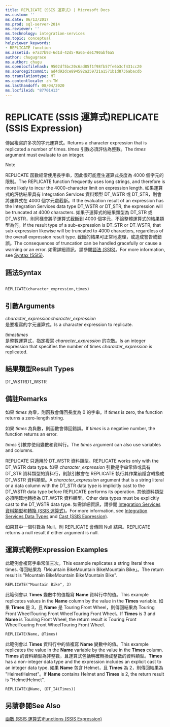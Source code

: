 ```yaml
---
title: REPLICATE (SSIS 運算式) | Microsoft Docs
ms.custom: ''
ms.date: 06/13/2017
ms.prod: sql-server-2014
ms.reviewer: ''
ms.technology: integration-services
ms.topic: conceptual
helpviewer_keywords:
- REPLICATE function
ms.assetid: e7a37b93-6d1d-42d5-9a65-de1790abf6a5
author: chugugrace
ms.author: chugu
ms.openlocfilehash: 9502df5bc20c6ad85f1f98fb57fe6b3cf431cc20
ms.sourcegitcommit: ad4d92dce894592a259721a1571b1d8736abacdb
ms.translationtype: MT
ms.contentlocale: zh-TW
ms.lasthandoff: 08/04/2020
ms.locfileid: "87701413"
---
```

# <a name="replicate-ssis-expression"></a><span data-ttu-id="08b2e-102">REPLICATE (SSIS 運算式)</span><span class="sxs-lookup"><span data-stu-id="08b2e-102">REPLICATE (SSIS Expression)</span></span>
  <span data-ttu-id="08b2e-103">傳回複寫許多次的字元運算式。</span><span class="sxs-lookup"><span data-stu-id="08b2e-103">Returns a character expression that is replicated a number of times.</span></span> <span data-ttu-id="08b2e-104">*times* 引數必須評估為整數。</span><span class="sxs-lookup"><span data-stu-id="08b2e-104">The *times* argument must evaluate to an integer.</span></span>  
  
> [!NOTE]  
>  <span data-ttu-id="08b2e-105">REPLICATE 函數經常使用長字串，因此很可能產生運算式長度為 4000 個字元的限制。</span><span class="sxs-lookup"><span data-stu-id="08b2e-105">The REPLICATE function frequently uses long strings, and therefore is more likely to incur the 4000-character limit on expression length.</span></span> <span data-ttu-id="08b2e-106">如果運算式的評估結果具有 Integration Services 資料類型 DT_WSTR 或 DT_STR，則會將運算式在 4000 個字元處截斷。</span><span class="sxs-lookup"><span data-stu-id="08b2e-106">If the evaluation result of an expression has the Integration Services data type DT_WSTR or DT_STR, the expression will be truncated at 4000 characters.</span></span> <span data-ttu-id="08b2e-107">如果子運算式的結果類型為 DT_STR 或 DT_WSTR，則同樣會將子運算式截斷到 4000 個字元，不論整體運算式的結果類型為何。</span><span class="sxs-lookup"><span data-stu-id="08b2e-107">If the result type of a sub-expression is DT_STR or DT_WSTR, that sub-expression likewise will be truncated to 4000 characters, regardless of the overall expression result type.</span></span> <span data-ttu-id="08b2e-108">截斷的結果可正常地處理，或造成警告或錯誤。</span><span class="sxs-lookup"><span data-stu-id="08b2e-108">The consequences of truncation can be handled gracefully or cause a warning or an error.</span></span> <span data-ttu-id="08b2e-109">如需詳細資訊，請參閱[語法 &#40;SSIS&#41;](syntax-ssis.md)。</span><span class="sxs-lookup"><span data-stu-id="08b2e-109">For more information, see [Syntax &#40;SSIS&#41;](syntax-ssis.md).</span></span>  
  
## <a name="syntax"></a><span data-ttu-id="08b2e-110">語法</span><span class="sxs-lookup"><span data-stu-id="08b2e-110">Syntax</span></span>  
  
```  
  
REPLICATE(character_expression,times)  
```  
  
## <a name="arguments"></a><span data-ttu-id="08b2e-111">引數</span><span class="sxs-lookup"><span data-stu-id="08b2e-111">Arguments</span></span>  
 <span data-ttu-id="08b2e-112">*character_expression*</span><span class="sxs-lookup"><span data-stu-id="08b2e-112">*character_expression*</span></span>  
 <span data-ttu-id="08b2e-113">是要複寫的字元運算式。</span><span class="sxs-lookup"><span data-stu-id="08b2e-113">Is a character expression to replicate.</span></span>  
  
 <span data-ttu-id="08b2e-114">*times*</span><span class="sxs-lookup"><span data-stu-id="08b2e-114">*times*</span></span>  
 <span data-ttu-id="08b2e-115">是整數運算式，指定複寫 *character_expression* 的次數。</span><span class="sxs-lookup"><span data-stu-id="08b2e-115">Is an integer expression that specifies the number of times *character_expression* is replicated.</span></span>  
  
## <a name="result-types"></a><span data-ttu-id="08b2e-116">結果類型</span><span class="sxs-lookup"><span data-stu-id="08b2e-116">Result Types</span></span>  
 <span data-ttu-id="08b2e-117">DT_WSTR</span><span class="sxs-lookup"><span data-stu-id="08b2e-117">DT_WSTR</span></span>  
  
## <a name="remarks"></a><span data-ttu-id="08b2e-118">備註</span><span class="sxs-lookup"><span data-stu-id="08b2e-118">Remarks</span></span>  
 <span data-ttu-id="08b2e-119">如果 *times* 為零，則函數會傳回長度為 0 的字串。</span><span class="sxs-lookup"><span data-stu-id="08b2e-119">If *times* is zero, the function returns a zero-length string.</span></span>  
  
 <span data-ttu-id="08b2e-120">如果 *times* 為負數，則函數會傳回錯誤。</span><span class="sxs-lookup"><span data-stu-id="08b2e-120">If *times* is a negative number, the function returns an error.</span></span>  
  
 <span data-ttu-id="08b2e-121">*times* 引數亦使用變數和資料行。</span><span class="sxs-lookup"><span data-stu-id="08b2e-121">The *times* argument can also use variables and columns.</span></span>  
  
 <span data-ttu-id="08b2e-122">REPLICATE 只適用於 DT_WSTR 資料類型。</span><span class="sxs-lookup"><span data-stu-id="08b2e-122">REPLICATE works only with the DT_WSTR data type.</span></span> <span data-ttu-id="08b2e-123">如果 *character_expression* 引數是字串常值或具有 DT_STR 資料類型的資料行，則該引數會在 REPLICATE 執行其作業前隱含轉換成 DT_WSTR 資料類型。</span><span class="sxs-lookup"><span data-stu-id="08b2e-123">A *character_expression* argument that is a string literal or a data column with the DT_STR data type is implicitly cast to the DT_WSTR data type before REPLICATE performs its operation.</span></span> <span data-ttu-id="08b2e-124">其他資料類型必須明確地轉換為 DT_WSTR 資料類型。</span><span class="sxs-lookup"><span data-stu-id="08b2e-124">Other data types must be explicitly cast to the DT_WSTR data type.</span></span> <span data-ttu-id="08b2e-125">如需詳細資訊，請參閱 [Integration Services 資料類型](../data-flow/integration-services-data-types.md)和[轉換 &#40;SSIS 運算式&#41;](cast-ssis-expression.md)。</span><span class="sxs-lookup"><span data-stu-id="08b2e-125">For more information, see [Integration Services Data Types](../data-flow/integration-services-data-types.md) and [Cast &#40;SSIS Expression&#41;](cast-ssis-expression.md).</span></span>  
  
 <span data-ttu-id="08b2e-126">如果其中一個引數為 Null，則 REPLICATE 會傳回 Null 結果。</span><span class="sxs-lookup"><span data-stu-id="08b2e-126">REPLICATE returns a null result if either argument is null.</span></span>  
  
## <a name="expression-examples"></a><span data-ttu-id="08b2e-127">運算式範例</span><span class="sxs-lookup"><span data-stu-id="08b2e-127">Expression Examples</span></span>  
 <span data-ttu-id="08b2e-128">此範例會複寫字串常值三次。</span><span class="sxs-lookup"><span data-stu-id="08b2e-128">This example replicates a string literal three times.</span></span> <span data-ttu-id="08b2e-129">傳回結果為「Mountain BikeMountain BikeMountain Bike」。</span><span class="sxs-lookup"><span data-stu-id="08b2e-129">The return result is "Mountain BikeMountain BikeMountain Bike".</span></span>  
  
```  
REPLICATE("Mountain Bike", 3)  
```  
  
 <span data-ttu-id="08b2e-130">此範例會以 **Times** 變數中的值複寫 **Name** 資料行中的值。</span><span class="sxs-lookup"><span data-stu-id="08b2e-130">This example replicates values in the **Name** column by the value in the **Times** variable.</span></span> <span data-ttu-id="08b2e-131">如果 **Times** 是 3，且 **Name** 是 Touring Front Wheel，則傳回結果為 Touring Front WheelTouring Front WheelTouring Front Wheel。</span><span class="sxs-lookup"><span data-stu-id="08b2e-131">If **Times** is 3 and **Name** is Touring Front Wheel, the return result is Touring Front WheelTouring Front WheelTouring Front Wheel.</span></span>  
  
```  
REPLICATE(Name, @Times)  
```  
  
 <span data-ttu-id="08b2e-132">此範例會以 **Times** 資料行中的值複寫 **Name** 變數中的值。</span><span class="sxs-lookup"><span data-stu-id="08b2e-132">This example replicates the value in the **Name** variable by the value in the **Times** column.</span></span> <span data-ttu-id="08b2e-133">**Times** 的資料類型為非整數，且運算式包括明確轉換成整數的資料類型。</span><span class="sxs-lookup"><span data-stu-id="08b2e-133">**Times** has a non-integer data type and the expression includes an explicit cast to an integer data type.</span></span> <span data-ttu-id="08b2e-134">如果 **Name** 包含 Helmet，且 **Times** 為 2，則傳回結果為 "HelmetHelmet"。</span><span class="sxs-lookup"><span data-stu-id="08b2e-134">If **Name** contains Helmet and **Times** is 2, the return result is "HelmetHelmet".</span></span>  
  
```  
REPLICATE(@Name, (DT_I4(Times))  
```  
  
## <a name="see-also"></a><span data-ttu-id="08b2e-135">另請參閱</span><span class="sxs-lookup"><span data-stu-id="08b2e-135">See Also</span></span>  
 [<span data-ttu-id="08b2e-136">函數 &#40;SSIS 運算式&#41;</span><span class="sxs-lookup"><span data-stu-id="08b2e-136">Functions &#40;SSIS Expression&#41;</span></span>](functions-ssis-expression.md)  
  
  
